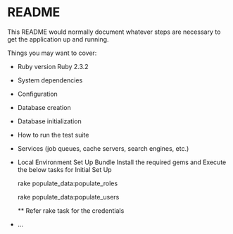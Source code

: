 # README

This README would normally document whatever steps are necessary to get the
application up and running.

Things you may want to cover:

* Ruby version
  Ruby 2.3.2

* System dependencies

* Configuration

* Database creation

* Database initialization

* How to run the test suite

* Services (job queues, cache servers, search engines, etc.)

* Local Environment Set Up
  Bundle Install the required gems and Execute the below tasks for Initial Set Up

  rake populate_data:populate_roles
  
  rake populate_data:populate_users

  ** Refer rake task for the credentials

* ...
